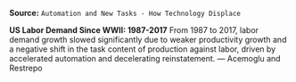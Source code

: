 **Source:** `Automation and New Tasks - How Technology Displace`

**US Labor Demand Since WWII: 1987-2017**
From 1987 to 2017, labor demand growth slowed significantly due to weaker productivity growth and a negative shift in the task content of production against labor, driven by accelerated automation and decelerating reinstatement. — Acemoglu and Restrepo
